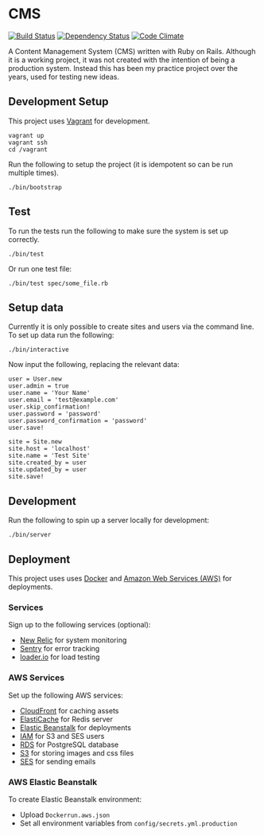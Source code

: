 CMS
===

[![Build Status](https://travis-ci.org/obduk/cms.png?branch=master)](https://travis-ci.org/obduk/cms)
[![Dependency Status](https://gemnasium.com/obduk/cms.png)](https://gemnasium.com/obduk/cms)
[![Code Climate](https://codeclimate.com/github/obduk/cms.png)](https://codeclimate.com/github/obduk/cms)

A Content Management System (CMS) written with Ruby on Rails. Although it is a
working project, it was not created with the intention of being a production
system. Instead this has been my practice project over the years, used for
testing new ideas.

Development Setup
-----------------

This project uses [Vagrant](https://www.vagrantup.com/) for development.

    vagrant up
    vagrant ssh
    cd /vagrant

Run the following to setup the project (it is idempotent so can be run multiple
times).

    ./bin/bootstrap

Test
----

To run the tests run the following to make sure the system is set up correctly.

    ./bin/test

Or run one test file:

    ./bin/test spec/some_file.rb

Setup data
----------

Currently it is only possible to create sites and users via the command line.
To set up data run the following:

    ./bin/interactive

Now input the following, replacing the relevant data:

    user = User.new
    user.admin = true
    user.name = 'Your Name'
    user.email = 'test@example.com'
    user.skip_confirmation!
    user.password = 'password'
    user.password_confirmation = 'password'
    user.save!

    site = Site.new
    site.host = 'localhost'
    site.name = 'Test Site'
    site.created_by = user
    site.updated_by = user
    site.save!

Development
-----------

Run the following to spin up a server locally for development:

    ./bin/server

Deployment
----------

This project uses uses [Docker](https://www.docker.com/) and
[Amazon Web Services (AWS)](https://aws.amazon.com/) for deployments.

### Services

Sign up to the following services (optional):

* [New Relic](https://newrelic.com/) for system monitoring
* [Sentry](https://www.getsentry.com/) for error tracking
* [loader.io](https://loader.io/) for load testing

### AWS Services

Set up the following AWS services:

* [CloudFront](https://aws.amazon.com/cloudfront/) for caching assets
* [ElastiCache](https://aws.amazon.com/elasticache/) for Redis server
* [Elastic Beanstalk](https://aws.amazon.com/elasticbeanstalk/) for deployments
* [IAM](https://aws.amazon.com/iam/) for S3 and SES users
* [RDS](https://aws.amazon.com/rds/) for PostgreSQL database
* [S3](https://aws.amazon.com/s3/) for storing images and css files
* [SES](https://aws.amazon.com/ses/) for sending emails

### AWS Elastic Beanstalk

To create Elastic Beanstalk environment:

* Upload `Dockerrun.aws.json`
* Set all environment variables from `config/secrets.yml.production`

